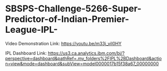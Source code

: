 # SBSPS-Challenge-5266-Super-Predictor-of-Indian-Premier-League-IPL-

Video Demonstration Link: https://youtu.be/m33j_viI0HY

IPL Dashboard Link: https://us3.ca.analytics.ibm.com/bi/?perspective=dashboard&pathRef=.my_folders%2FIPL%2BDashboard&action=view&mode=dashboard&subView=model0000017b15f38a67_00000000

